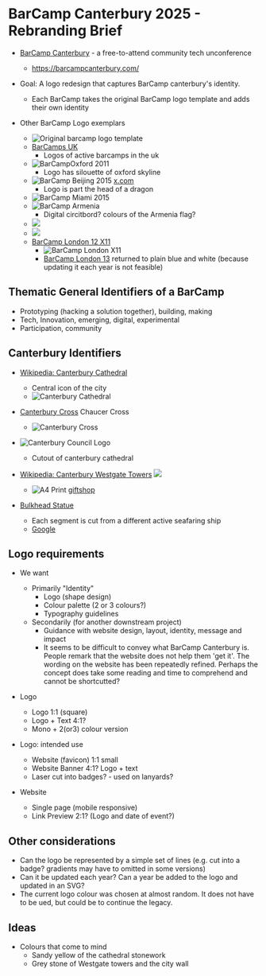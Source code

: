 BarCamp Canterbury 2025 - Rebranding Brief
=======================

* [BarCamp Canterbury](https://barcampcanterbury.com/) - a free-to-attend community tech unconference
    * https://barcampcanterbury.com/

* Goal: A logo redesign that captures BarCamp canterbury's identity.
    * Each BarCamp takes the original BarCamp logo template and adds their own identity

* Other BarCamp Logo exemplars
    * ![Original barcamp logo](http://barcamp.org/f/1226374475/barcamp_logo.png) template
    * [BarCamps UK](https://barcamp.org.uk/)
        * Logos of active barcamps in the uk
    * ![BarCampOxford](http://barcamp.org/f/1273251365/barcamp_oxford_100.png) 2011
        * Logo has silouette of oxford skyline
    * ![BarCamp Beijing](https://pbs.twimg.com/profile_images/3186734726/798df67549a6a08f113e64b4dba98de3_400x400.png) 2015 [x.com](https://x.com/barcampbeijing)
        * Logo is part the head of a dragon
    * ![BarCamp Miami](http://farm1.static.flickr.com/139/350931611_b8ff6d2ac5.jpg) 2015 [](http://barcampmiami.org/)
    * ![BarCamp Armenia](https://barcamp.am/images/logo.svg)
        * Digital circitbord? colours of the Armenia flag?
    * ![](https://media.am/wp-content/uploads/2016/01/barcamp11_0.jpg)
    * ![](https://a1plus.am/static/articles/10/04/73/l-lFQZkilonR.jpg)
    * [BarCamp London 12 X11](https://twelve.barcamplondon.org/)
        * ![BarCamp London X11](https://twelve.barcamplondon.org/logo-purple.png)
        * [BarCamp London 13](https://thirteen.barcamplondon.org/) returned to plain blue and white (because updating it each year is not feasible)

## Thematic General Identifiers of a BarCamp

* Prototyping (hacking a solution together), building, making
* Tech, Innovation, emerging, digital, experimental
* Participation, community

## Canterbury Identifiers
* [Wikipedia: Canterbury Cathedral](https://en.wikipedia.org/wiki/Canterbury_Cathedral)
    * Central icon of the city
    * ![Canterbury Cathedral](https://upload.wikimedia.org/wikipedia/commons/thumb/d/dd/Canterbury_Cathedral_-_Front.jpg/440px-Canterbury_Cathedral_-_Front.jpg)
* [Canterbury Cross](https://en.wikipedia.org/wiki/Canterbury_cross) Chaucer Cross
    * ![Canterbury Cross](https://upload.wikimedia.org/wikipedia/commons/thumb/6/6c/Cantercross.svg/440px-Cantercross.svg.png)
* ![Canterbury Council Logo](https://www.canterbury.gov.uk/sites/default/files/logo.png)
    * Cutout of canterbury cathedral
* [Wikipedia: Canterbury Westgate Towers](https://en.wikipedia.org/wiki/Westgate,_Canterbury)
    ![](https://upload.wikimedia.org/wikipedia/commons/thumb/1/14/Westgate%2C_Canterbury.jpg/600px-Westgate%2C_Canterbury.jpg)
    * ![A4 Print](https://www.canterbury-cathedral.org/media/fcxj4yzd/print_goff_westgate.jpg?anchor=center&mode=crop&width=900&height=900&rnd=133633658222670000) [giftshop](https://www.canterbury-cathedral.org/shop/a4-print-westgate-towers/)

* [Bulkhead Statue](https://rolandsragbag.wordpress.com/2016/10/24/the-man-in-the-iron-mask/)
    * Each segment is cut from a different active seafaring ship
    * [Google](https://www.google.com/search?q=canterbury+iron+face)


## Logo requirements

* We want
    * Primarily "Identity"
        * Logo (shape design)
        * Colour palette (2 or 3 colours?)
        * Typography guidelines
    * Secondarily (for another downstream project)
        * Guidance with website design, layout, identity, message and impact
        * It seems to be difficult to convey what BarCamp Canterbury is. People remark that the website does not help them 'get it'. The wording on the website has been repeatedly refined. Perhaps the concept does take some reading and time to comprehend and cannot be shortcutted?

* Logo
    * Logo 1:1 (square)
    * Logo + Text 4:1?
    * Mono + 2(or3) colour version
* Logo: intended use
    * Website (favicon) 1:1 small
    * Website Banner 4:1? Logo + text
    * Laser cut into badges? - used on lanyards?
* Website
    * Single page (mobile responsive)
    * Link Preview 2:1? (Logo and date of event?)


## Other considerations
* Can the logo be represented by a simple set of lines (e.g. cut into a badge? gradients may have to omitted in some versions)
* Can it be updated each year? Can a year be added to the logo and updated in an SVG?
* The current logo colour was chosen at almost random. It does not have to be ued, but could be to continue the legacy.

## Ideas
* Colours that come to mind
    * Sandy yellow of the cathedral stonework
    * Grey stone of Westgate towers and the city wall
